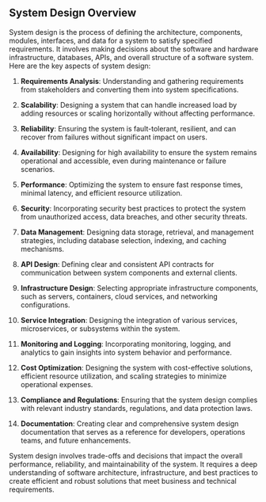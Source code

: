 ## System Design Overview

System design is the process of defining the architecture, components, modules, interfaces, and data for a system to satisfy specified requirements. It involves making decisions about the software and hardware infrastructure, databases, APIs, and overall structure of a software system. Here are the key aspects of system design:

1. **Requirements Analysis**: Understanding and gathering requirements from stakeholders and converting them into system specifications.

2. **Scalability**: Designing a system that can handle increased load by adding resources or scaling horizontally without affecting performance.

3. **Reliability**: Ensuring the system is fault-tolerant, resilient, and can recover from failures without significant impact on users.

4. **Availability**: Designing for high availability to ensure the system remains operational and accessible, even during maintenance or failure scenarios.

5. **Performance**: Optimizing the system to ensure fast response times, minimal latency, and efficient resource utilization.

6. **Security**: Incorporating security best practices to protect the system from unauthorized access, data breaches, and other security threats.

7. **Data Management**: Designing data storage, retrieval, and management strategies, including database selection, indexing, and caching mechanisms.

8. **API Design**: Defining clear and consistent API contracts for communication between system components and external clients.

9. **Infrastructure Design**: Selecting appropriate infrastructure components, such as servers, containers, cloud services, and networking configurations.

10. **Service Integration**: Designing the integration of various services, microservices, or subsystems within the system.

11. **Monitoring and Logging**: Incorporating monitoring, logging, and analytics to gain insights into system behavior and performance.

12. **Cost Optimization**: Designing the system with cost-effective solutions, efficient resource utilization, and scaling strategies to minimize operational expenses.

13. **Compliance and Regulations**: Ensuring that the system design complies with relevant industry standards, regulations, and data protection laws.

14. **Documentation**: Creating clear and comprehensive system design documentation that serves as a reference for developers, operations teams, and future enhancements.

System design involves trade-offs and decisions that impact the overall performance, reliability, and maintainability of the system. It requires a deep understanding of software architecture, infrastructure, and best practices to create efficient and robust solutions that meet business and technical requirements.
